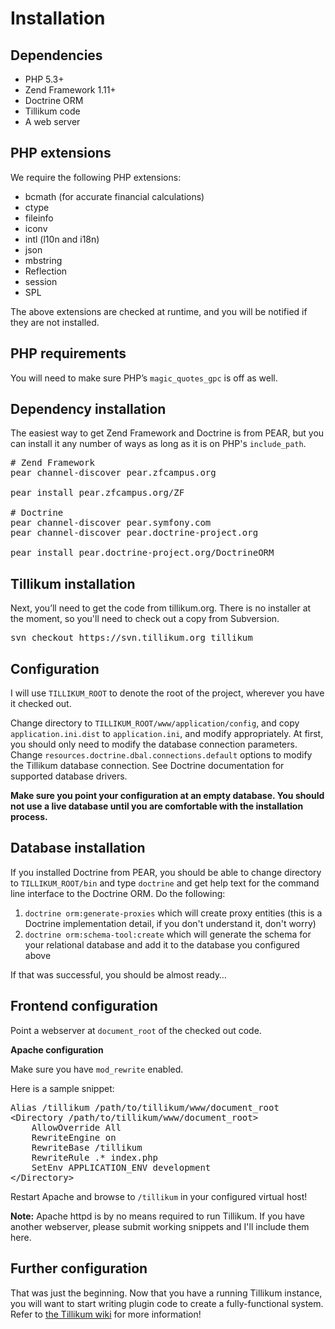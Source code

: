 Installation
============

Dependencies
------------

* PHP 5.3+
* Zend Framework 1.11+
* Doctrine ORM
* Tillikum code
* A web server

PHP extensions
--------------

We require the following PHP extensions:

* bcmath (for accurate financial calculations)
* ctype
* fileinfo
* iconv
* intl (l10n and i18n)
* json
* mbstring
* Reflection
* session
* SPL

The above extensions are checked at runtime, and you will be notified if they are not installed.

PHP requirements
----------------

You will need to make sure PHP’s `magic_quotes_gpc` is off as well.

Dependency installation
-----------------------

The easiest way to get Zend Framework and Doctrine is from PEAR, but you can install it any number of ways as long as it is on PHP's `include_path`.

<pre>
# Zend Framework
pear channel-discover pear.zfcampus.org

pear install pear.zfcampus.org/ZF

# Doctrine
pear channel-discover pear.symfony.com
pear channel-discover pear.doctrine-project.org

pear install pear.doctrine-project.org/DoctrineORM
</pre>

Tillikum installation
---------------------

Next, you’ll need to get the code from tillikum.org. There is no installer at the moment, so you'll need to check out a copy from Subversion.

<pre>
svn checkout https://svn.tillikum.org tillikum
</pre>

Configuration
-------------

I will use `TILLIKUM_ROOT` to denote the root of the project, wherever you have it checked out.

Change directory to `TILLIKUM_ROOT/www/application/config`, and copy `application.ini.dist` to `application.ini`, and modify appropriately. At first, you should only need to modify the database connection parameters. Change `resources.doctrine.dbal.connections.default` options to modify the Tillikum database connection. See Doctrine documentation for supported database drivers.

**Make sure you point your configuration at an empty database. You should not use a live database until you are comfortable with the installation process.**

Database installation
---------------------

If you installed Doctrine from PEAR, you should be able to change directory to `TILLIKUM_ROOT/bin` and type `doctrine` and get help text for the command line interface to the Doctrine ORM. Do the following:

1. `doctrine orm:generate-proxies` which will create proxy entities (this is a Doctrine implementation detail, if you don't understand it, don't worry)
2. `doctrine orm:schema-tool:create` which will generate the schema for your relational database and add it to the database you configured above

If that was successful, you should be almost ready…

Frontend configuration
----------------------

Point a webserver at `document_root` of the checked out code.

**Apache configuration**

Make sure you have `mod_rewrite` enabled.

Here is a sample snippet:

<pre>
Alias /tillikum /path/to/tillikum/www/document_root
&lt;Directory /path/to/tillikum/www/document_root&gt;
    AllowOverride All
    RewriteEngine on
    RewriteBase /tillikum
    RewriteRule .* index.php
    SetEnv APPLICATION_ENV development
&lt;/Directory&gt;
</pre>

Restart Apache and browse to `/tillikum` in your configured virtual host!

**Note:** Apache httpd is by no means required to run Tillikum. If you have
another webserver, please submit working snippets and I'll include them here.

Further configuration
---------------------

That was just the beginning. Now that you have a running Tillikum instance, you will want to start writing plugin code to create a fully-functional system. Refer to [the Tillikum wiki](http://tillikum.org/wiki) for more information!
